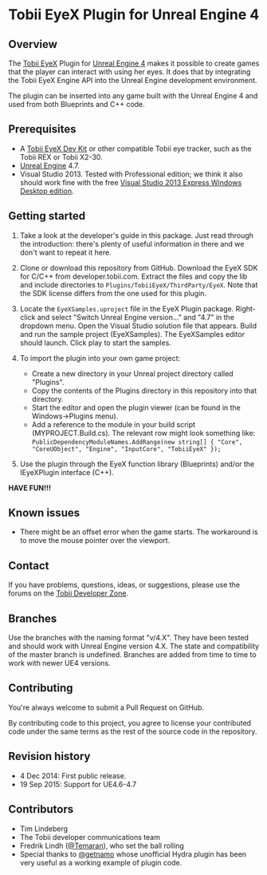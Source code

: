Tobii EyeX Plugin for Unreal Engine 4
=====================================

Overview
--------
The [Tobii EyeX](http://www.tobii.com/eyex) Plugin for [Unreal Engine 4](https://www.unrealengine.com) 
makes it possible to create games that the player can interact with using her 
eyes. It does that by integrating the Tobii EyeX Engine API into the Unreal 
Engine development environment.

The plugin can be inserted into any game built with the Unreal Engine 4 and
used from both Blueprints and C++ code.

Prerequisites
-------------
* A [Tobii EyeX Dev Kit](http://www.tobii.com/buy-eyex/) or other compatible Tobii eye tracker, such as the Tobii REX or Tobii X2-30.
* [Unreal Engine](https://www.unrealengine.com) 4.7.
* Visual Studio 2013. Tested with Professional edition; we think it also should work fine with the free  [Visual Studio 2013 Express Windows Desktop edition](http://www.visualstudio.com/downloads/download-visual-studio-vs#d-express-windows-desktop).

Getting started
---------------
1. Take a look at the developer's guide in this package. Just read through the
   introduction: there's plenty of useful information in there and we don't
   want to repeat it here.

2. Clone or download this repository from GitHub.
   Download the EyeX SDK for C/C++ from developer.tobii.com. Extract the files
   and copy the lib and include directories to
   `Plugins/TobiiEyeX/ThirdParty/EyeX`.
   Note that the SDK license differs from the one used for this plugin.

3. Locate the `EyeXSamples.uproject` file in the EyeX Plugin package. Right-
   click and select "Switch Unreal Engine version..." and "4.7" in the dropdown
   menu. Open the Visual Studio solution file that appears. Build and run the 
   sample project (EyeXSamples). The EyeXSamples editor should launch. Click 
   play to start the samples.

4. To import the plugin into your own game project:
   - Create a new directory in your Unreal project directory called "Plugins".
   - Copy the contents of the Plugins directory in this repository into that
     directory.
   - Start the editor and open the plugin viewer (can be found in the
     Windows->Plugins menu).
   - Add a reference to the module in your build script (MYPROJECT.Build.cs).
     The relevant row might look something like:
     `PublicDependencyModuleNames.AddRange(new string[] { "Core", "CoreUObject",
     "Engine", "InputCore", "TobiiEyeX" });`

5. Use the plugin through the EyeX function library (Blueprints) and/or the
   IEyeXPlugin interface (C++).

**HAVE FUN!!!**

Known issues
------------
* There might be an offset error when the game starts. The workaround is to move the mouse pointer over the viewport.

Contact
-------
If you have problems, questions, ideas, or suggestions, please use the forums
on the [Tobii Developer Zone](http://developer.tobii.com/).

Branches
--------
Use the branches with the naming format "v/4.X". They have been tested and 
should work with Unreal Engine version 4.X.
The state and compatibility of the master branch is undefined. 
Branches are added from time to time to work with newer UE4 versions.

Contributing
------------
You're always welcome to submit a Pull Request on GitHub.

By contributing code to this project, you agree to license your contributed code
under the same terms as the rest of the source code in the repository.

Revision history
----------------
* 4 Dec 2014: First public release.
* 19 Sep 2015: Support for UE4.6-4.7

Contributors
------------
* Tim Lindeberg  
* The Tobii developer communications team  
* Fredrik Lindh ([@Temaran](https://github.com/Temaran)), who set the ball rolling  
* Special thanks to [@getnamo](https://github.com/getnamo) whose unofficial Hydra plugin has been very useful
as a working example of plugin code.
